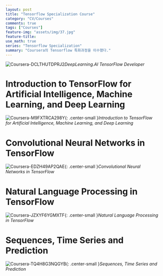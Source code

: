 ```yaml
---
layout: post
title: "Tensorflow Specialization Course"
category: "CV/Courses"
comments: true
tags: ["Courses"]
feature-img: "assets/img/37.jpg"
feature-title:
use_math: true
series: "Tensorflow Specialization"
summary: "Coursera의 Tensorflow 특화과정을 이수했다."
---
```


![Coursera-DCLTHUTDPRJ2](https://user-images.githubusercontent.com/37871541/101063302-00586a80-35d6-11eb-841c-4b5dfe24530d.jpg)*DeepLearning.AI TensorFlow Developer*


# Introduction to TensorFlow for Artificial Intelligence, Machine Learning, and Deep Learning
![Coursera-M9FXTRCA298Y](https://user-images.githubusercontent.com/37871541/100361928-1c8c6280-303e-11eb-8446-1ba2afec67d8.jpg){: .center-small }*Introduction to TensorFlow for Artificial Intelligence, Machine Learning, and Deep Learning*


# Convolutional Neural Networks in TensorFlow
![Coursera-EDZH49AP2QAE](https://user-images.githubusercontent.com/37871541/100528454-6765d000-3220-11eb-9af0-81d182fe64e8.jpg){: .center-small }*Convolutional Neural Networks in TensorFlow*


# Natural Language Processing in TensorFlow
![Coursera-JZXYF6YGMXTF](https://user-images.githubusercontent.com/37871541/100850496-38bd5300-34c7-11eb-897e-7262e3975ff8.jpg){: .center-small }_Natural Language Processing in TensorFlow_


# Sequences, Time Series and Prediction
![Coursera-TQ4H8G3NQGYB](https://user-images.githubusercontent.com/37871541/101063256-f6cf0280-35d5-11eb-8731-48398ce90ccc.jpg){: .center-small }_Sequences, Time Series and Prediction_